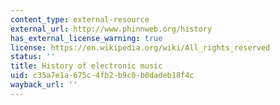 ```yaml
---
content_type: external-resource
external_url: http://www.phinnweb.org/history
has_external_license_warning: true
license: https://en.wikipedia.org/wiki/All_rights_reserved
status: ''
title: History of electronic music
uid: c35a7e1a-675c-4fb2-b9c0-b0dadeb18f4c
wayback_url: ''
---
```

